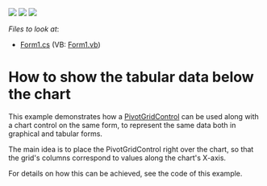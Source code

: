 <!-- default badges list -->
![](https://img.shields.io/endpoint?url=https://codecentral.devexpress.com/api/v1/VersionRange/128575673/14.1.3%2B)
[![](https://img.shields.io/badge/Open_in_DevExpress_Support_Center-FF7200?style=flat-square&logo=DevExpress&logoColor=white)](https://supportcenter.devexpress.com/ticket/details/E1819)
[![](https://img.shields.io/badge/📖_How_to_use_DevExpress_Examples-e9f6fc?style=flat-square)](https://docs.devexpress.com/GeneralInformation/403183)
<!-- default badges end -->
<!-- default file list -->
*Files to look at*:

* [Form1.cs](./CS/Form1.cs) (VB: [Form1.vb](./VB/Form1.vb))
<!-- default file list end -->
# How to show the tabular data below the chart


<p>This example demonstrates how a <a href="http://documentation.devexpress.com/#WindowsForms/clsDevExpressXtraPivotGridPivotGridControltopic">PivotGridControl</a> can be used along with a chart control on the same form, to represent the same data both in graphical and tabular forms.</p><p>The main idea is to place the PivotGridControl right over the chart, so that the grid's columns correspond to values along the chart's X-axis. </p><p>For details on how this can be achieved, see the code of this example.</p>

<br/>


